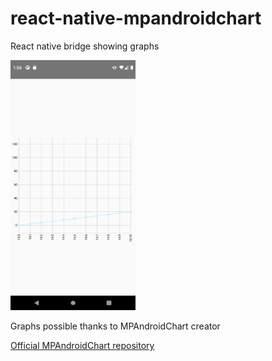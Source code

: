 <h1>react-native-mpandroidchart</h1>

<p>React native bridge showing graphs</p>
<img src="https://github.com/jackanakin/react-native-mpandroidchart/blob/main/screenshots/result.png" 
data-canonical-src="https://github.com/jackanakin/react-native-mpandroidchart/blob/main/screenshots/result.png" width="200" height="400" />

<p>Graphs possible thanks to MPAndroidChart creator</p>
<a href="https://github.com/PhilJay/MPAndroidChart">Official MPAndroidChart repository</a>
